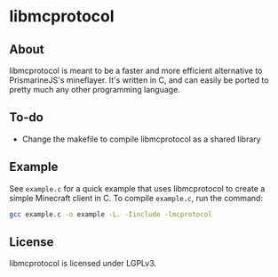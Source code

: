 # libmcprotocol
## About
libmcprotocol is meant to be a faster and more efficient alternative to PrismarineJS's mineflayer. It's written in C, and can easily be ported to pretty much any other programming language.
## To-do
* Change the makefile to compile libmcprotocol as a shared library
## Example
See `example.c` for a quick example that uses libmcprotocol to create a simple Minecraft client in C. To compile `example.c`, run the command:
```sh
gcc example.c -o example -L. -Iinclude -lmcprotocol
```
## License
libmcprotocol is licensed under LGPLv3.